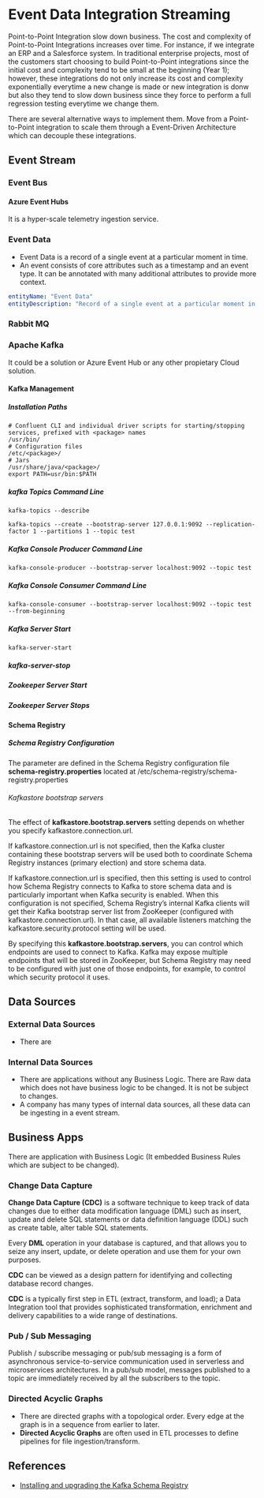 # Event Data Integration Streaming

Point-to-Point Integration slow down business. The cost and complexity of Point-to-Point Integrations increases over time. For instance, if we integrate an ERP and a Salesforce system.
In traditional enterprise projects, most of the customers start choosing to build Point-to-Point integrations since the initial cost and complexity tend to be small at the beginning (Year 1); however, these integrations do not only increase its cost and complexity exponentially everytime a new change is made or new integration is donw but also they tend to slow down business since they force to perform a full regression testing everytime we change them.

There are several alternative ways to implement them. Move from a Point-to-Point integration to scale them through a Event-Driven Architecture which can decouple these integrations.

## Event Stream

### Event Bus

#### Azure Event Hubs

It is a hyper-scale telemetry ingestion service.

### Event Data

* Event Data is a record of a single event at a particular moment in time.
* An event consists of core attributes such as a timestamp and an event type. It can be annotated with many additional attributes to provide more context.

```yaml
entityName: "Event Data"
entityDescription: "Record of a single event at a particular moment in time"
```

### Rabbit MQ

### Apache Kafka

It could be a solution or Azure Event Hub or any other propietary Cloud solution.

#### Kafka Management

##### Installation Paths

```shell
# Confluent CLI and individual driver scripts for starting/stopping services, prefixed with <package> names
/usr/bin/
# Configuration files
/etc/<package>/
# Jars
/usr/share/java/<package>/
export PATH=usr/bin:$PATH
```

##### kafka Topics Command Line

```shell
kafka-topics --describe
```

```shell
kafka-topics --create --bootstrap-server 127.0.0.1:9092 --replication-factor 1 --partitions 1 --topic test
```

##### Kafka Console Producer Command Line

```shell
kafka-console-producer --bootstrap-server localhost:9092 --topic test
```

##### Kafka Console Consumer Command Line

```shell
kafka-console-consumer --bootstrap-server localhost:9092 --topic test --from-beginning
```

##### Kafka Server Start

```shell
kafka-server-start
```

##### kafka-server-stop

##### Zookeeper Server Start

##### Zookeeper Server Stops

#### Schema Registry

##### Schema Registry Configuration

The parameter are defined in the Schema Registry configuration file **schema-registry.properties** located at /etc/schema-registry/schema-registry.properties

###### Kafkastore bootstrap servers

The effect of **kafkastore.bootstrap.servers** setting depends on whether you specify kafkastore.connection.url.

If kafkastore.connection.url is not specified, then the Kafka cluster containing these bootstrap servers will be used both to coordinate Schema Registry instances (primary election) and store schema data.

If kafkastore.connection.url is specified, then this setting is used to control how Schema Registry connects to Kafka to store schema data and is particularly important when Kafka security is enabled. When this configuration is not specified, Schema Registry’s internal Kafka clients will get their Kafka bootstrap server list from ZooKeeper (configured with kafkastore.connection.url). In that case, all available listeners matching the kafkastore.security.protocol setting will be used.

By specifying this **kafkastore.bootstrap.servers**, you can control which endpoints are used to connect to Kafka. Kafka may expose multiple endpoints that will be stored in ZooKeeper, but Schema Registry may need to be configured with just one of those endpoints, for example, to control which security protocol it uses.

## Data Sources

### External Data Sources

* There are

### Internal Data Sources

* There are applications without any Business Logic. There are Raw data which does not have business logic to be changed. It is not be subject to changes.
* A company has many types of internal data sources, all these data can be ingesting in a event stream.

## Business Apps

There are application with Business Logic (It embedded Business Rules which are subject to be changed).

### Change Data Capture

**Change Data Capture (CDC)** is a software technique to keep track of data changes due to either data modification language (DML) such as insert, update and delete SQL statements or data definition language (DDL) such as create table, alter table SQL statements.  

Every **DML** operation in your database is captured, and that allows you to seize any insert, update, or delete operation and use them for your own purposes.

**CDC** can be viewed as a design pattern for identifying and collecting database record changes.

**CDC** is a typically first step in ETL (extract, transform, and load); a Data Integration tool that provides sophisticated transformation, enrichment and delivery capabilities to a wide range of destinations.

### Pub / Sub Messaging

Publish / subscribe messaging or pub/sub messaging is a form of asynchronous service-to-service communication used in serverless and microservices architectures. In a pub/sub model, messages published to a topic are immediately received by all the subscribers to the topic.

### Directed Acyclic Graphs

* There are directed graphs with a topological order. Every edge at the graph is in a sequence from earlier to later.
* **Directed Acyclic Graphs** are often used in ETL processes to define pipelines for file ingestion/transform.

## References

* [Installing and upgrading the Kafka Schema Registry](https://blog.clairvoyantsoft.com/installing-and-upgrading-the-kafka-schema-registry-2b2944a22244)

